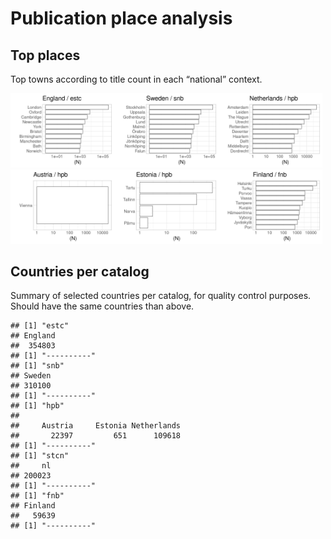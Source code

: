Publication place analysis
==========================

Top places
----------

Top towns according to title count in each “national” context.

<img src="place_files/figure-markdown_strict/top_place-1.png" width="33%" /><img src="place_files/figure-markdown_strict/top_place-2.png" width="33%" /><img src="place_files/figure-markdown_strict/top_place-3.png" width="33%" /><img src="place_files/figure-markdown_strict/top_place-4.png" width="33%" /><img src="place_files/figure-markdown_strict/top_place-5.png" width="33%" /><img src="place_files/figure-markdown_strict/top_place-6.png" width="33%" />

Countries per catalog
---------------------

Summary of selected countries per catalog, for quality control purposes.
Should have the same countries than above.

    ## [1] "estc"
    ## England 
    ##  354803 
    ## [1] "----------"
    ## [1] "snb"
    ## Sweden 
    ## 310100 
    ## [1] "----------"
    ## [1] "hpb"
    ## 
    ##     Austria     Estonia Netherlands 
    ##       22397         651      109618 
    ## [1] "----------"
    ## [1] "stcn"
    ##     nl 
    ## 200023 
    ## [1] "----------"
    ## [1] "fnb"
    ## Finland 
    ##   59639 
    ## [1] "----------"
